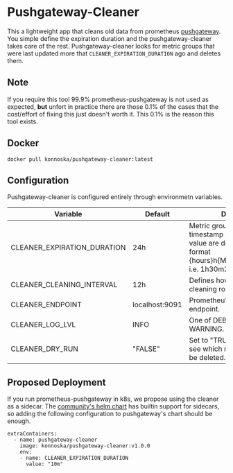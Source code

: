 # Pushgateway-Cleaner

This a lightweight app that cleans old data from prometheus [pushgateway](https://github.com/prometheus/pushgateway). You simple define the expiration duration and the pushgateway-cleaner takes care of the rest. Pushgateway-cleaner looks for metric groups that were last updated more that `CLEANER_EXPIRATION_DURATION` ago and deletes them.

## Note
If you require this tool 99.9% prometheus-pushgateway is not used as expected, **but** unfort in practice there are those 0.1% of the cases that the cost/effort of fixing this just doesn't worth it. This 0.1% is the reason this tool exists.

## Docker
```
docker pull konnoska/pushgateway-cleaner:latest
```

## Configuration
Pushgateway-cleaner is configured entirely through environmetn variables.

| Variable                    | Default        | Description | 
| ----------------------------| ---------------|-------------|
| CLEANER_EXPIRATION_DURATION | 24h            | Metric groups whose last push timestamp is older that this value are deleted. Accepted format {hours}h{Minutes}m{Seconds}s i.e. 1h30m20s, 1h, 10m |
| CLEANER_CLEANING_INTERVAL   | 12h            | Defines how often to start the cleaning routine.| 
| CLEANER_ENDPOINT            | localhost:9091 | Prometheu's pushgateway endpoint. |
| CLEANER_LOG_LVL             | INFO           | One of DEBUG, INFO, ERROR, WARNING. |
| CLEANER_DRY_RUN             |"FALSE"         |Set to "TRUE" to dry-run and see which metric groups would be deleted.|

## Proposed Deployment

If you run prometheus-pushgateway in k8s, we propose using the cleaner as a sidecar. The [community's helm chart](https://github.com/prometheus-community/helm-charts/tree/main/charts/prometheus-pushgateway) has builtin support for sidecars, so adding the following configuration to pushgateway's chart should be enough.
```
extraContainers: 
  - name: pushgateway-cleaner
    image: konnoska/pushgateway-cleaner:v1.0.0
    env:
    - name: CLEANER_EXPIRATION_DURATION
      value: "10m"
```
